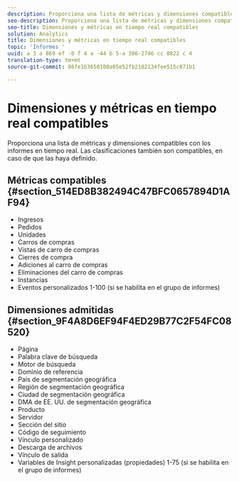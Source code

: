 ```yaml
---
description: Proporciona una lista de métricas y dimensiones compatibles con los informes en tiempo real. Las clasificaciones también son compatibles, en caso de que las haya definido.
seo-description: Proporciona una lista de métricas y dimensiones compatibles con los informes en tiempo real. Las clasificaciones también son compatibles, en caso de que las haya definido.
seo-title: Dimensiones y métricas en tiempo real compatibles
solution: Analytics
title: Dimensiones y métricas en tiempo real compatibles
topic: 'Informes '
uuid: a 3 a 869 ef -0 f 4 a -44 b 5-a 386-2746 cc 0822 c 4
translation-type: tm+mt
source-git-commit: 86fe1b3650100a05e52fb2102134fee515c871b1

---
```



# Dimensiones y métricas en tiempo real compatibles

Proporciona una lista de métricas y dimensiones compatibles con los informes en tiempo real. Las clasificaciones también son compatibles, en caso de que las haya definido.

## Métricas compatibles {#section_514ED8B382494C47BFC0657894D1AF94}

* Ingresos
* Pedidos
* Unidades
* Carros de compras
* Vistas de carro de compras
* Cierres de compra
* Adiciones al carro de compras
* Eliminaciones del carro de compras
* Instancias
* Eventos personalizados 1-100 (si se habilita en el grupo de informes)

## Dimensiones admitidas {#section_9F4A8D6EF94F4ED29B77C2F54FC08520}

* Página
* Palabra clave de búsqueda
* Motor de búsqueda
* Dominio de referencia
* País de segmentación geográfica
* Región de segmentación geográfica
* Ciudad de segmentación geográfica
* DMA de EE. UU. de segmentación geográfica
* Producto
* Servidor
* Sección del sitio
* Código de seguimiento
* Vínculo personalizado
* Descarga de archivos
* Vínculo de salida
* Variables de Insight personalizadas (propiedades) 1-75 (si se habilita en el grupo de informes)

